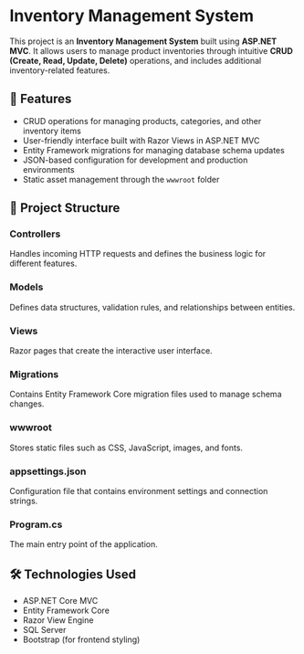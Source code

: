 # Inventory Management System
This project is an **Inventory Management System** built using **ASP.NET MVC**. It allows users to manage product inventories through intuitive **CRUD (Create, Read, Update, Delete)** operations, and includes additional inventory-related features.

## 🚀 Features
- CRUD operations for managing products, categories, and other inventory items  
- User-friendly interface built with Razor Views in ASP.NET MVC  
- Entity Framework migrations for managing database schema updates  
- JSON-based configuration for development and production environments  
- Static asset management through the `wwwroot` folder  

## 📁 Project Structure
### Controllers
Handles incoming HTTP requests and defines the business logic for different features.

### Models
Defines data structures, validation rules, and relationships between entities.

### Views
Razor pages that create the interactive user interface.

### Migrations
Contains Entity Framework Core migration files used to manage schema changes.

### wwwroot
Stores static files such as CSS, JavaScript, images, and fonts.

### appsettings.json
Configuration file that contains environment settings and connection strings.

### Program.cs
The main entry point of the application.

## 🛠️ Technologies Used
- ASP.NET Core MVC  
- Entity Framework Core  
- Razor View Engine  
- SQL Server  
- Bootstrap (for frontend styling)  


